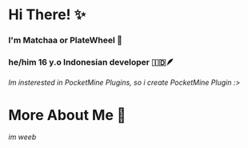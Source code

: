 # Hi There! ✨
### I'm Matchaa or PlateWheel 👋
### he/him 16 y.o Indonesian developer 🇮🇩🪶


_Im insterested in PocketMine Plugins, so i create PocketMine Plugin :>_
# More About Me 🌱
*im weeb*
